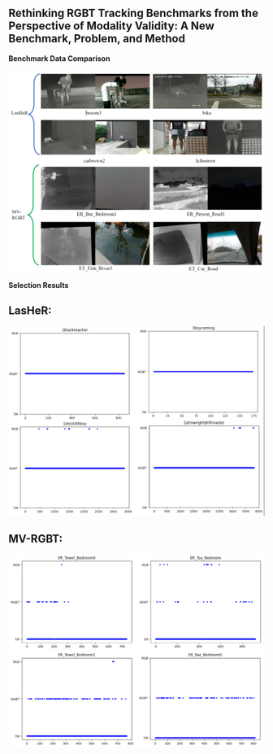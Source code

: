 ## Rethinking RGBT Tracking Benchmarks from the Perspective of Modality Validity: A New Benchmark, Problem, and Method

**Benchmark Data Comparison**

<img src="figs/data.png" width="600">

**Selection Results**

## LasHeR:

<img src="figs/results-LasHeR.png" width="600">

## MV-RGBT:

<img src="figs/results-MV-RGBT.png" width="600">

